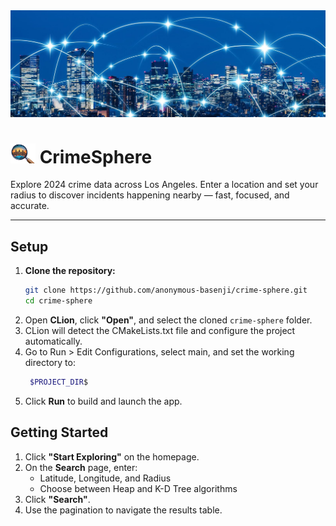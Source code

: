 <img src="images/hero-cropped.jpg" alt="Los Angeles with crime connection">

# <img src="images/logo.png" alt="CrimeSphere Logo" style="width: 40px;"> CrimeSphere
Explore 2024 crime data across Los Angeles. Enter a location and set your radius to discover incidents happening nearby — fast, focused, and accurate.

---

## Setup

1. **Clone the repository:**
   ```bash
   git clone https://github.com/anonymous-basenji/crime-sphere.git
   cd crime-sphere

2. Open **CLion**, click **"Open"**, and select the cloned `crime-sphere` folder.
3. CLion will detect the CMakeLists.txt file and configure the project automatically.
4. Go to Run > Edit Configurations, select main, and set the working directory to:
   ```bash
    $PROJECT_DIR$
5. Click **Run** to build and launch the app.

## Getting Started

1. Click **"Start Exploring"** on the homepage.
2. On the **Search** page, enter:
    - Latitude, Longitude, and Radius
    - Choose between Heap and K-D Tree algorithms
3. Click **"Search"**.
4. Use the pagination to navigate the results table. 